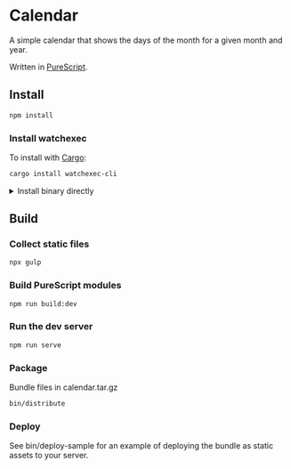 # Calendar

A simple calendar that shows the days of the month for a
given month and year.

Written in [PureScript](https://github.com/purescript/purescript).

## Install 

```bash
npm install
```

### Install watchexec

To install with [Cargo](https://doc.rust-lang.org/cargo/):

```bash
cargo install watchexec-cli
```

<details>
<summary>Install binary directly</summary>

Download from [the repository](https://github.com/watchexec/watchexec).

Add binary to path:

```bash
cp watchexec /usr/local/bin/
# see `man man`
# this could also be /usr/share
cp watchexec.1 /usr/local/share/man/man1/
```
</details>

## Build

### Collect static files

```bash
npx gulp
```

### Build PureScript modules

```bash
npm run build:dev
```

### Run the dev server

```bash
npm run serve
```

### Package

Bundle files in calendar.tar.gz

```bash
bin/distribute
```

### Deploy

See bin/deploy-sample for an example of deploying the bundle as static assets
to your server.
